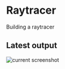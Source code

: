 # Raytracer
Building a raytracer

## Latest output
![current screenshot](https://raw.githubusercontent.com/stevensona/Raytracer/master/Raytracer/output.png)
